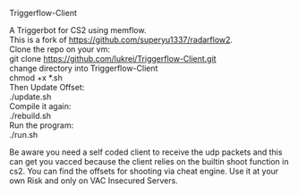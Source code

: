 Triggerflow-Client<br>

A Triggerbot for CS2 using memflow.<br>
This is a fork of https://github.com/superyu1337/radarflow2. <br>
Clone the repo on your vm:<br>
git clone https://github.com/lukrei/Triggerflow-Client.git <br>
change directory into Triggerflow-Client <br>
chmod +x *.sh <br>
Then Update Offset:<br>
./update.sh<br>
Compile it again:<br>
./rebuild.sh <br>
Run the program:<br>
./run.sh<br>

Be aware you need a self coded client to receive the udp packets and this can get you vacced because the client relies on the builtin shoot function in cs2. You can find the offsets for shooting via cheat engine. Use it at your own Risk and only on VAC Insecured Servers.
